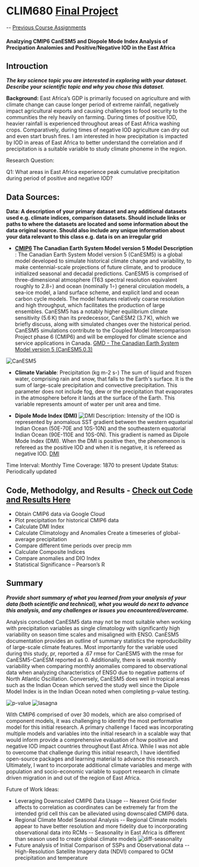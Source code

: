 # CLIM680 [Final Project](https://github.com/elceespatial/elceespatial.github.io-lc_rnd/blob/main/clim680_FA23_CMIP6_CanESM5_Correlation_Analysis.ipynb)



-- [Previous Course Assignments](https://github.com/elceespatial/elceespatial.github.io-lc_rnd/tree/main/notebooks)

#### Analzying CMIP6 CanESM5 and Diopole Mode Index Analysis of Precipation Analomies and Positive/Negative IOD in the East Africa


## Introuction
***The key science topic you are interested in exploring with your dataset. Describe your scientific topic and why you chose this dataset.***

**Background:** East Africa’s GDP is primarily focused on agriculture and with climate change can cause longer period of extreme rainfall, negatively impact agricultural exports and causing challenges to food security to the communities the rely heavily on farming. During times of positive IOD, heavier rainfall is experienced throughout areas of East Africa washing crops. Comparatively, during times of negative IOD agriculture can dry out and even start brush fires. I am interested in how precipitation is impacted by IOD in areas of East Africa to better understand the correlation and if precipitation is a suitable variable to study climate phoneme in the region.

Research Question:

Q1: What areas in East Africa experience peak cumulative precipitation during period of positive and negative IOD?


## Data Sources: 

**Data: A description of your primary dataset and any additional datasets used e.g. climate indices, comparison datasets.  Should include links or paths to where the datasets are located and some information about the data original source. Should also include any unique information about your data relevant to this class e.g. data is on an irregular grid**


- **[CMIP6]('https://storage.googleapis.com/cmip6/cmip6-zarr-consolidated-stores.csv') The Canadian Earth System Model version 5 Model Description** : The Canadian Earth System Model version 5 (CanESM5) is a global model developed to simulate historical climate change and variability, to make centennial-scale projections of future climate, and to produce initialized seasonal and decadal predictions. CanESM5 is comprised of three-dimensional atmosphere (T63 spectral resolution equivalent roughly to 2.8∘) and ocean (nominally 1∘) general circulation models, a sea-ice model, a land surface scheme, and explicit land and ocean carbon cycle models. The model features relatively coarse resolution and high throughput, which facilitates the production of large ensembles. CanESM5 has a notably higher equilibrium climate sensitivity (5.6 K) than its predecessor, CanESM2 (3.7 K), which we briefly discuss, along with simulated changes over the historical period. CanESM5 simulations contribute to the Coupled Model Intercomparison Project phase 6 (CMIP6) and will be employed for climate science and service applications in Canada. [GMD - The Canadian Earth System Model version 5 (CanESM5.0.3)](https://gmd.copernicus.org/articles/12/4823/2019/)

![CanESM5](https://github.com/elceespatial/elceespatial.github.io-lc_rnd/blob/main/assets/img/CanESM5_SummaryStats.png)


- **Climate Variable**:
Precipitation (kg m-2 s-) The sum of liquid and frozen water, comprising rain and snow, that falls to the Earth's surface. It is the sum of large-scale precipitation and convective precipitation. This parameter does not include fog, dew or the precipitation that evaporates in the atmosphere before it lands at the surface of the Earth. This variable represents amount of water per unit area and time.

- **Dipole Mode Index (DMI)**
![DMI](https://github.com/elceespatial/elceespatial.github.io-lc_rnd/blob/main/assets/img/dipole_viz.png)
Description: Intensity of the IOD is represented by anomalous SST gradient between the western equatorial Indian Ocean (50E-70E and 10S-10N) and the southeastern equatorial Indian Ocean (90E-110E and 10S-0N). This gradient is named as Dipole Mode Index (DMI). When the DMI is positive then, the phenomenon is refereed as the positive IOD and when it is negative, it is refereed as negative IOD. [DMI](https://psl.noaa.gov/gcos_wgsp/Timeseries/DMI/)

Time Interval: Monthly
Time Coverage: 1870 to present
Update Status: Periodically updated



## Code, Methodolgy, and Results -  [Check out Code and Results Here](https://github.com/elceespatial/elceespatial.github.io-lc_rnd/notebooks/clim680_FA23_FinalProject_EA_CanESM5_pr_DMI_Analysis.ipynb)
- Obtain CMIP6 data via Google Cloud
- Plot precipitation for historical CMIP6 data
- Calculate DMI Index 
- Calculate Climatology and Anomalies Create a timeseries of global-average precipitation
- Compare different time periods over precip mm
- Calculate Composite Indices
- Compare anomalies and DIO Index
- Statistical Significance – Pearson’s R


## Summary
***Provide short summary of what you learned from your analysis of your data (both scientific and technical), what you would do next to advance this analysis, and any challenges or issues you encountered/overcame.***


Analysis concluded CanESM5 data may not be most suitable when working with precipitation variables as single climatology with significantly high variability on season time scales and misaligned with ENSO. CanESM5 documentation provides an outline of summary statistics the reproducibility of large-scale climate features. Most importantly for the variable used during this study, pr, reported a .67 rmse for CanESM5 with the rmse for CanESM5-CanESM reported as 0. Additionally, there is weak monthly variability when comparing monthly anomalies compared to observational data when analyzing characteristics of ENSO due to negative patterns of North Atlantic Oscillation. Conversely, CanESM5 does well in tropical areas such as the Indian Ocean which served the study well since the Dipole Model Index is in the Indian Ocean noted when completing p-value testing. 

![p-value](https://github.com/elceespatial/elceespatial.github.io-lc_rnd/blob/main/assets/img/eastA_precip_anom_corr_pval_map.png)
<img src="./images/eastA_precip_anom_corr_pval_map.png" alt="lasagna">

With CMIP6 comprised of over 30 models, which are also comprised of component models, it was challenging to identify the most performative model for this initial research. A primary challenge I faced was incorporating multiple models and variables into the initial research in a scalable way that would inform provide a comprehensive evaluation of how positive and negative IOD impact countries throughout East Africa. While I was not able to overcome that challenge during this initial research, I have identified open-source packages and learning material to advance this research. Ultimately, I want to incorporate additional climate variables and merge with population and socio-economic variable to support research in climate driven migration in and out of the region of East Africa.

Future of Work Ideas:
- Leveraging Downscaled CMIP6 Data Usage
-- Nearest Grid finder affects to correlation as coordinates can be extremely far from the intended grid cell this can be alleviated using downscaled CMIP6 data.
- Regional Climate Model Seasonal Analysis
-- Regional Climate models appear to have better resolution and more fidelity due to incorporating observational data into RCMs
-- Seasonality in East Africa is different than season used to create global climate models
![diff-seasonality](https://github.com/elceespatial/elceespatial.github.io-lc_rnd/blob/main/assets/img/eastA_precip_anom_2009_MAMJ.png)
- Future analysis of Initial Comparison of SSPs and Observational data
-- High-Resolution Satellite Imagery data (NDVI) compared to GCM precipitation and temperature



